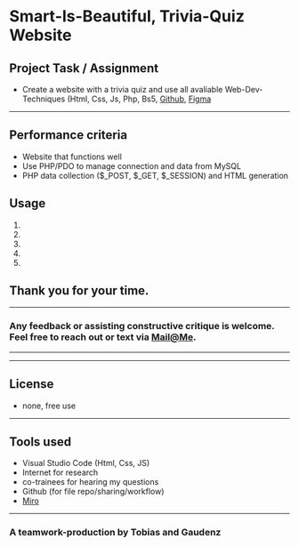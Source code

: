[]()
---
# Smart-Is-Beautiful, Trivia-Quiz Website
## Project Task / Assignment 
* Create a website with a trivia quiz and use all avaliable Web-Dev-Techniques (Html, Css, Js, Php, Bs5, [Github](), [Figma]()
----


## Performance criteria
<ul>
<li>Website that functions well</li>
<li>Use PHP/PDO to manage connection and data from MySQL</li>
<li>PHP data collection ($_POST, $_GET, $_SESSION) and HTML generation</li>
</ul>

## Usage
<ol>
<li></li>
<li></li>
<li></li>
<li></li>
<li></li>
</ol>

## Thank you for your time.
---
### Any feedback or assisting constructive critique is welcome.<br> Feel free to reach out or text via [Mail@Me](mailto:gaudenzraiber@yahoo.de).
----
----
## License
* none, free use
----
## Tools used
* Visual Studio Code (Html, Css, JS)
* Internet for research
* co-trainees for hearing my questions
* Github (for file repo/sharing/workflow)
* [Miro](https://miro.com/app/board/uXjVPzeoPiY=/?share_link_id=217846515948)
----
### A teamwork-production by Tobias and Gaudenz